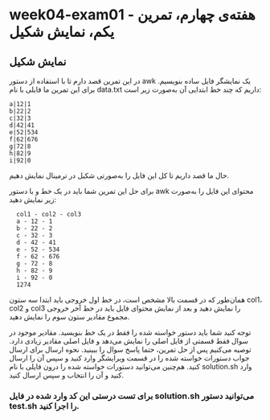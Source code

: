 # week04-exam01 - هفته‌ی چهارم، تمرین یکم، نمایش شکیل
## نمایش شکیل

در این تمرین قصد دارم تا با استفاده از دستور awk یک نمایشگر فایل ساده بنویسیم. برای این تمرین ما فایلی با نام data.txt داریم که چند خط ابتدایی آن به‌صورت زیر است:

    a|12|1
    b|22|2
    c|32|3
    d|42|41
    e|52|534
    f|62|676
    g|72|8
    h|82|9
    i|92|0
حال ما قصد داریم تا کل این فایل را به‌صورتی شکیل در ترمینال نمایش دهیم.

برای حل این تمرین شما باید در یک خط و با دستور awk محتوای این فایل را به‌صورت زیر نمایش دهید:

      col1 - col2 - col3
      a - 12 - 1
      b - 22 - 2
      c - 32 - 3
      d - 42 - 41
      e - 52 - 534
      f - 62 - 676
      g - 72 - 8
      h - 82 - 9
      i - 92 - 0
      1274
  
همان‌طور که در قسمت بالا مشخص است، در خط اول خروجی باید ابتدا سه ستون col1، col2 و col3 را نمایش دهید و بعد از نمایش محتوای فایل باید در خط آخر خروجی مجموع مقادیر ستون سوم را نمایش دهید.

توجه کنید
شما باید دستور خواسته شده را فقط در یک خط بنویسید.
مقادیر موجود در سوال فقط قسمتی از فایل اصلی را نمایش می‌دهد و فایل اصلی مقادیر زیادی دارد.
توصیه می‌کنیم پس از حل تمرین، حتما پاسخ سوال را ببینید.
نحوه ارسال
برای ارسال جواب دستورات خواسته شده را در قسمت ویرایشگر وارد کنید و سپس آن را ارسال کنید. هم‌چنین می‌توانید دستورات خواسته شده را درون فایلی با نام solution.sh وارد کنید و آن را انتخاب و سپس ارسال کنید.

### برای تست درستی این کد وارد شده در فایل solution.sh می‌توانید دستور test.sh را اجرا کنید.
